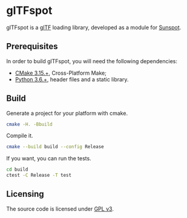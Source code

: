 # glTFspot

glTFspot is a [glTF](https://github.com/KhronosGroup/glTF) loading library, developed as a module for [Sunspot](https://github.com/Fahien/sunspot).

## Prerequisites

In order to build glTFspot, you will need the following dependencies:
- [CMake 3.15.+](https://cmake.org), Cross-Platform Make;
- [Python 3.6.+](https://www.python.org/downloads), header files and a static library.

## Build

Generate a project for your platform with cmake.
```bash
cmake -H. -Bbuild
```

Compile it.
```bash
cmake --build build --config Release
```

If you want, you can run the tests.
```bash
cd build
ctest -C Release -T test
```

## Licensing

The source code is licensed under [GPL v3](LICENSE).
